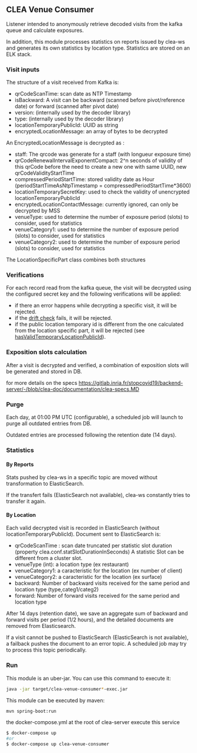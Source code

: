 ## CLEA Venue Consumer

Listener intended to anonymously retrieve decoded visits from the kafka queue and calculate exposures.

In addition, this module processes statistics on reports issued by clea-ws and generates its own statistics by location type.
Statistics are stored on an ELK stack.

### Visit inputs

The structure of a visit received from Kafka is:

- qrCodeScanTime: scan date as NTP Timestamp
- isBackward: A visit can be backward (scanned before pivot/reference date) or forward (scanned after pivot date)
- version: (internally used by the decoder library)
- type: (internally used by the decoder library)
- locationTemporaryPublicId: UUID as string
- encryptedLocationMessage: an array of bytes to be decrypted

An EncryptedLocationMessage is decrypted as :

- staff: The qrcode was generate for a staff (with longueur exposure time)
- qrCodeRenewalIntervalExponentCompact: 2^n seconds of validity of this qrCode before the need to create a new one with same UUID, new qrCodeValidityStartTime
- compressedPeriodStartTime: stored validity date as Hour (periodStartTimeAsNtpTimestamp = compressedPeriodStartTime\*3600)
- locationTemporarySecretKey: used to check the validity of unencrypted locationTemporaryPublicId
- encryptedLocationContactMessage: currently ignored, can only be decrypted by MSS
- venueType: used to determine the number of exposure period (slots) to consider, used for statistics
- venueCategory1: used to determine the number of exposure period (slots) to consider, used for statistics
- venueCategory2: used to determine the number of exposure period (slots) to consider, used for statistics

The LocationSpecificPart class combines both structures

### Verifications

For each record read from the kafka queue, the visit will be decrypted using the configured secret key and the following
verifications will be applied:

- if there an error happens while decrypting a specific visit, it will be rejected.
- if
  the [drift check]("https://hal.inria.fr/hal-03146022v3/document#processing-of-a-user-location-record-by-the-backend-server")
  fails, it will be rejected.
- if the public location temporary id is different from the one calculated from the location specific part, it
  will be rejected (see [hasValidTemporaryLocationPublicId]("src/main/java/fr/gouv/clea/consumer/service/impl/DecodedVisitService.java)).

### Exposition slots calculation

After a visit is decrypted and verified, a combination of exposition slots will be generated and stored in DB.

for more details on the
specs https://gitlab.inria.fr/stopcovid19/backend-server/-/blob/clea-doc/documentation/clea-specs.MD

### Purge

Each day, at 01:00 PM UTC (configurable), a scheduled job will launch to purge all outdated entries from DB.

Outdated entries are processed following the retention date (14 days).

### Statistics

#### By Reports

Stats pushed by clea-ws in a specific topic are moved without transformation to ElasticSearch.

If the transfert fails (ElasticSearch not available), clea-ws constantly tries to transfer it again.

#### By Location

Each valid decrypted visit is recorded in ElasticSearch (without locationTemporaryPublicId).
Document sent to ElasticSearch is:

- qrCodeScanTime : scan date truncated per statistic slot duration (property clea.conf.statSlotDurationInSeconds)
  A statistic Slot can be different from a cluster slot.
- venueType (int): a location type (ex restaurant)
- venueCategory1: a caracteristic for the location (ex number of client)
- venueCategory2: a caracteristic for the location (ex surface)
- backward: Number of backward visits received for the same period and location type (type,categ1/categ2)
- forward: Number of forward visits received for the same period and location type

After 14 days (retention date), we save an aggregate sum of backward and forward visits per period (1/2 hours),
and the detailed documents are removed from Elasticsearch.

If a visit cannot be pushed to ElasticSearch (ElasticSearch is not available), a failback pushes the document to an error topic.
A scheduled job may try to process this topic periodically.

### Run

This module is an uber-jar. You can use this command to execute it:

```bash
java -jar target/clea-venue-consumer*-exec.jar
```

This module can be executed by maven:

```bash
mvn spring-boot:run
```

the docker-compose.yml at the root of clea-server execute this service

```bash
$ docker-compose up
#or
$ docker-compose up clea-venue-consumer
```
